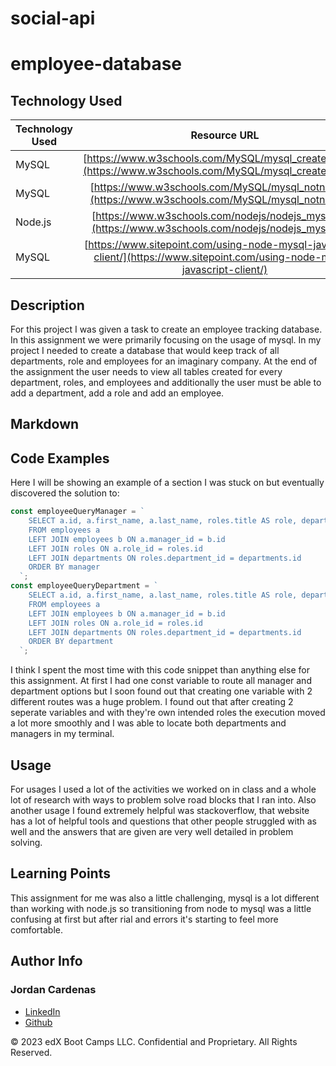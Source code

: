 # social-api

# employee-database

## Technology Used 

| Technology Used         | Resource URL           | 
| ------------- |:-------------:| 
| MySQL    | [https://www.w3schools.com/MySQL/mysql_create_db.asp](https://www.w3schools.com/MySQL/mysql_create_db.asp)  
| MySQL    | [https://www.w3schools.com/MySQL/mysql_notnull.asp](https://www.w3schools.com/MySQL/mysql_notnull.asp) 
| Node.js    | [https://www.w3schools.com/nodejs/nodejs_mysql.asp](https://www.w3schools.com/nodejs/nodejs_mysql.asp) 
| MySQL    | [https://www.sitepoint.com/using-node-mysql-javascript-client/](https://www.sitepoint.com/using-node-mysql-javascript-client/) 




## Description 

For this project I was given a task to create an employee tracking database. In this assignment we were primarily focusing on the usage of mysql. In my project I needed to create a database that would keep track of all departments, role and employees for an imaginary company. At the end of the assignment the user needs to view all tables created for every department, roles, and employees and additionally the user must be able to add a department, add a role and add an employee.

## Markdown





## Code Examples

Here I will be showing an example of a section I was stuck on but eventually discovered the solution to:


```js
const employeeQueryManager = `
    SELECT a.id, a.first_name, a.last_name, roles.title AS role, departments.name AS department, roles.salary AS salary, CONCAT_WS(' ', b.first_name, b.last_name) AS manager
    FROM employees a
    LEFT JOIN employees b ON a.manager_id = b.id
    LEFT JOIN roles ON a.role_id = roles.id
    LEFT JOIN departments ON roles.department_id = departments.id
    ORDER BY manager
  `;
const employeeQueryDepartment = `
    SELECT a.id, a.first_name, a.last_name, roles.title AS role, departments.name AS department, roles.salary AS salary, CONCAT_WS(' ', b.first_name, b.last_name) AS manager
    FROM employees a
    LEFT JOIN employees b ON a.manager_id = b.id
    LEFT JOIN roles ON a.role_id = roles.id
    LEFT JOIN departments ON roles.department_id = departments.id
    ORDER BY department
  `;
```

I think I spent the most time with this code snippet than anything else for this assignment. At first I had one const variable to route all manager and department options but I soon found out that creating one variable with 2 different routes was a huge problem. I found out that after creating 2 seperate variables and with they're own intended roles the execution moved a lot more smoothly and I was able to locate both departments and managers in my terminal.


## Usage 

For usages I used a lot of the activities we worked on in class and a whole lot of research with ways to problem solve road blocks that I ran into. Also another usage I found extremely helpful was stackoverflow, that website has a lot of helpful tools and questions that other people struggled with as well and the answers that are given are very well detailed in problem solving.


## Learning Points 

This assignment for me was also a little challenging, mysql is a lot different than working with node.js so transitioning from node to mysql was a little confusing at first but after rial and errors it's starting to feel more comfortable.

## Author Info

### Jordan Cardenas 
* [LinkedIn](https://www.linkedin.com/in/jordan-cardenas-87a58520b/)
* [Github](https://github.com/408broncos)

© 2023 edX Boot Camps LLC. Confidential and Proprietary. All Rights Reserved.
